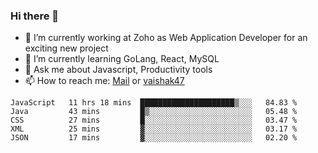 ### Hi there 👋

- 🔭 I’m currently working at Zoho as Web Application Developer for an exciting new project
- 🌱 I’m currently learning GoLang, React, MySQL
- 💬 Ask me about Javascript, Productivity tools 
- 📫 How to reach me: [Mail](mailto:kvaishak007@gmail.com) or [vaishak47](https://twitter.com/vaishak47)

<!--START_SECTION:waka-->
```text
JavaScript   11 hrs 18 mins  █████████████████████▒░░░   84.83 % 
Java         43 mins         █▒░░░░░░░░░░░░░░░░░░░░░░░   05.48 % 
CSS          27 mins         █░░░░░░░░░░░░░░░░░░░░░░░░   03.47 % 
XML          25 mins         ▓░░░░░░░░░░░░░░░░░░░░░░░░   03.17 % 
JSON         17 mins         ▓░░░░░░░░░░░░░░░░░░░░░░░░   02.20 % 
```
<!--END_SECTION:waka-->
